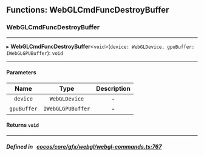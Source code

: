## Functions: WebGLCmdFuncDestroyBuffer

### WebGLCmdFuncDestroyBuffer


___
▸ **WebGLCmdFuncDestroyBuffer**<`void`\>(`device: WebGLDevice, gpuBuffer: IWebGLGPUBuffer`): `void`
___


#### Parameters

| Name | Type | Description |
| :------: | :------: | :------: |
| `device` | `WebGLDevice` | - |
| `gpuBuffer` | `IWebGLGPUBuffer` | - |

#### Returns `void` 
___


##### Defined in &nbsp;   [cocos/core/gfx/webgl/webgl-commands.ts:767](https://github.com/cocos-creator/engine/blob/c7bf6b8a9/cocos/core/gfx/webgl/webgl-commands.ts#L767)&nbsp;
